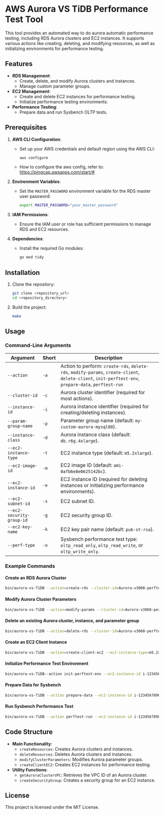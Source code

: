 # AWS Aurora VS TiDB Performance Test Tool

This tool provides an automated way to do aurora automatic performance testing, including RDS Aurora clusters and EC2 instances. It supports various actions like creating, deleting, and modifying resources, as well as initializing environments for performance testing.

## Features

- **RDS Management**:
  - Create, delete, and modify Aurora clusters and instances.
  - Manage custom parameter groups.
- **EC2 Management**:
  - Create and delete EC2 instances for performance testing.
  - Initialize performance testing environments.
- **Performance Testing**:
  - Prepare data and run Sysbench OLTP tests.

## Prerequisites

1. **AWS CLI Configuration**:
   - Set up your AWS credentials and default region using the AWS CLI:
     ```bash
     aws configure
     ```
   - How to configure the aws config, refer to: https://pingcap.awsapps.com/start/#
2. **Environment Variables**:
   - Set the `MASTER_PASSWORD` environment variable for the RDS master user password:
     ```bash
     export MASTER_PASSWORD="your_master_password"
     ```

3. **IAM Permissions**:
   - Ensure the IAM user or role has sufficient permissions to manage RDS and EC2 resources.

4. **Dependencies**:
   - Install the required Go modules:
     ```bash
     go mod tidy
     ```

## Installation

1. Clone the repository:
   ```bash
   git clone <repository_url>
   cd <repository_directory>
   ```

2. Build the project:
   ```bash
   make
   ```

## Usage

### Command-Line Arguments

| Argument                      | Short | Description                                                                                      |
|-------------------------------|-------|--------------------------------------------------------------------------------------------------|
| `--action`                    | `-a`  | Action to perform: `create-rds`, `delete-rds`, `modify-params`, `create-client`, `delete-client`, `init-perftest-env`, `prepare-data`, `perftest-run` |
| `--cluster-id`                | `-c`  | Aurora cluster identifier (required for most actions).                                           |
| `--instance-id`               | `-i`  | Aurora instance identifier (required for creating/deleting instances).                          |
| `--param-group-name`          | `-p`  | Parameter group name (default: `my-custom-aurora-mysql80`).                                      |
| `--instance-class`            | `-d`  | Aurora instance class (default: `db.r6g.4xlarge`).                                              |
| `--ec2-instance-type`         | `-t`  | EC2 instance type (default: `m5.2xlarge`).                                                      |
| `--ec2-image-id`              | `-m`  | EC2 image ID (default: `ami-0afb6e8e0625142bc`).                                                |
| `--ec2-instance-id`           | `-e`  | EC2 instance ID (required for deleting instances or initializing performance environments).      |
| `--ec2-subnet-id`             | `-s`  | EC2 subnet ID.                                                                                  |
| `--ec2-security-group-id`     | `-g`  | EC2 security group ID.                                                                          |
| `--ec2-key-name`              | `-k`  | EC2 key pair name (default: `pub-st-rsa`).                                                      |
| `--perf-type`                 | `-o`  | Sysbench performance test type: `oltp_read_only`, `oltp_read_write`, or `oltp_write_only`.       |

### Example Commands

#### Create an RDS Aurora Cluster
```bash
bin/aurora-vs-TiDB --action=create-rds --cluster-id=Aurora-v3060-perftest --instance-id=Aurora-v3060-perftest-instance --param-group-name=my-custom-aurora-mysql80
```

#### Modify Aurora Cluster Parameters
```bash
bin/aurora-vs-TiDB --action=modify-params --cluster-id=Aurora-v3060-perftest --param-group-name=my-custom-aurora-mysql80
```

#### Delete an existing Aurora cluster, instance, and parameter group
```bash
bin/aurora-vs-TiDB --action=delete-rds --cluster-id=Aurora-v3060-perftest --instance-id=Aurora-v3060-perftest-instance --param-group-name=my-custom-aurora-mysql80
```

#### Create an EC2 Client Instance
```bash
bin/aurora-vs-TiDB --action=create-client-ec2 --ec2-instance-type=m5.2xlarge 
```

#### Initialize Performance Test Environment
```bash
bin/aurora-vs-TiDB--action init-perftest-env --ec2-instance-id i-1234567890abcdef0
```

#### Prepare Data for Sysbench
```bash
bin/aurora-vs-TiDB --action prepare-data --ec2-instance-id i-1234567890abcdef0 --cluster-id Aurora-v3060-perftest
```

#### Run Sysbench Performance Test
```bash
bin/aurora-vs-TiDB --action perftest-run --ec2-instance-id i-1234567890abcdef0 --cluster-id Aurora-v3060-perftest --perf-type oltp_read_write
```

## Code Structure

- **Main Functionality**:
  - `createResources`: Creates Aurora clusters and instances.
  - `deleteResources`: Deletes Aurora clusters and instances.
  - `modifyClusterParameters`: Modifies Aurora parameter groups.
  - `createClientEC2`: Creates EC2 instances for performance testing.
- **Utility Functions**:
  - `getAuroraClusterVPC`: Retrieves the VPC ID of an Aurora cluster.
  - `createSecurityGroup`: Creates a security group for an EC2 instance.

## License

This project is licensed under the MIT License.

